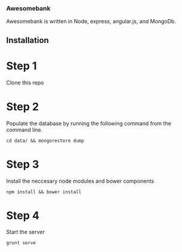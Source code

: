 ### Awesomebank

Awesomebank is written in Node, express, angular.js, and MongoDb.

## Installation

# Step 1

Clone this repo

# Step 2

Populate the database by running the following command from the command line.

```
cd data/ && mongorestore dump
```

# Step 3

Install the neccesary node modules and bower components

```
npm install && bower install
```

# Step 4 

Start the server

```
grunt serve
```
